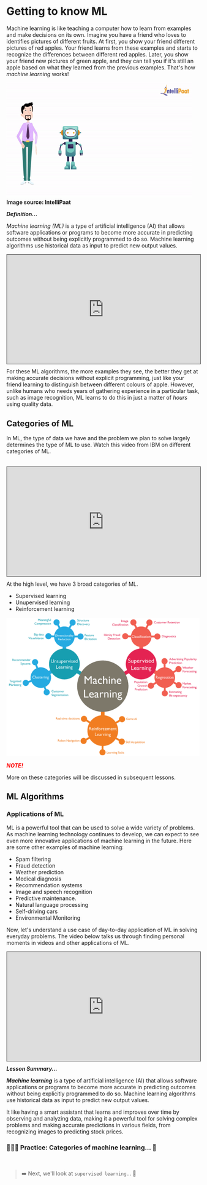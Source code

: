 # Getting to know ML
Machine learning is like teaching a computer how to learn from examples and make decisions on its own. Imagine you have a friend who loves to identifies pictures of different fruits. At first, you show your friend different pictures of red apples. Your friend learns from these examples and starts to recognize the differences between different red apples. Later, you show your friend new pictures of green apple, and they can tell you if it's still an apple based on what they learned from the previous examples. That's how _machine learning_ works!

<img src="./ml/classification.gif" width="96%" height="300px">
<strong>Image source: IntelliPaat</strong>

<aside>

**_Definition..._**

_Machine learning (ML)_ is a type of artificial intelligence (AI) that allows software applications or programs to become more accurate in predicting outcomes without being explicitly programmed to do so. Machine learning algorithms use historical data as input to predict new output values.
</aside>

<div style="position: relative; padding-bottom: 56.25%; height: 0;"><iframe src="https://www.youtube.com/embed/KHbwOetbmbs" title="Machine Learning" frameborder="0" allow="accelerometer; autoplay; clipboard-write; encrypted-media; gyroscope; picture-in-picture" allowfullscreen style="position: absolute; top: 0; left: 0; width: 100%; height: 100%; border: 2px solid grey;"></iframe></div>

For these ML algorithms, the more examples they see, the better they get at making accurate decisions without explicit programming, just like your friend learning to distinguish between different colours of apple. However, unlike humans who needs years of gathering experience in a particular task, such as image recognition, ML learns to do this in just a matter of _hours_ using quality data.

## Categories of ML
In ML, the type of data we have and the problem we plan to solve largely determines the type of ML to use. Watch this video from IBM on different categories of ML.

<br>
<div style="position: relative; padding-bottom: 56.25%; height: 0;"><iframe src="https://www.youtube.com/embed/9gGnTQTYNaE?start=82" title="Machine Learning" frameborder="0" allow="accelerometer; autoplay; clipboard-write; encrypted-media; gyroscope; picture-in-picture" allowfullscreen style="position: absolute; top: 0; left: 0; width: 100%; height: 100%; border: 2px solid grey;"></iframe></div>

At the high level, we have 3 broad categories of ML.
- Supervised learning
- Unupervised learning
- Reinforcement learning

![types-of-ml.png](./ml/types-of-ml.png)

<aside>

**_<span style="color: red;"> NOTE! </span>_**

More on these categories will be discussed in subsequent lessons.

</aside>

## ML Algorithms
### Applications of ML
ML is a powerful tool that can be used to solve a wide variety of problems. As machine learning technology continues to develop, we can expect to see even more innovative applications of machine learning in the future. Here are some other examples of machine learning:

- Spam filtering
- Fraud detection
- Weather prediction
- Medical diagnosis
- Recommendation systems
- Image and speech recognition
- Predictive maintenance.
- Natural language processing
- Self-driving cars
- Environmental Monitoring

Now, let's understand a use case of day-to-day application of ML in solving everyday problems. The video below talks us through finding personal moments in videos and other applications of ML.
<br>
<div style="position: relative; padding-bottom: 56.25%; height: 0;"><iframe src="https://www.youtube.com/embed/_1QtMPuYIVw" title="Machine Learning" frameborder="0" allow="accelerometer; autoplay; clipboard-write; encrypted-media; gyroscope; picture-in-picture" allowfullscreen style="position: absolute; top: 0; left: 0; width: 100%; height: 100%; border: 2px solid grey;"></iframe></div>


<aside>

**_Lesson Summary..._**

**_Machine learning_** is a type of artificial intelligence (AI) that allows software applications or programs to become more accurate in predicting outcomes without being explicitly programmed to do so. Machine learning algorithms use historical data as input to predict new output values.

It like having a smart assistant that learns and improves over time by observing and analyzing data, making it a powerful tool for solving complex problems and making accurate predictions in various fields, from recognizing images to predicting stock prices.
</aside>


### 👩🏾‍🎨 Practice: Categories of machine learning... 🎯

<br>

> ➡️ Next, we'll look at `supervised learning`... 🎯



